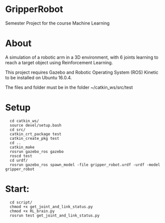 # GripperRobot
Semester Project for the course Machine Learning

# About
A simulation of a robotic arm in a 3D environment, with 6 joints learning to reach a target object using Reinforcement Learning.

This project requires Gazebo and Robotic Operating System (ROS) Kinetic to be installed on Ubuntu 16.0.4.

The files and folder must be in the folder ~/catkin_ws/src/test

# Setup

```
  cd catkin_ws/
  source devel/setup.bash
  cd src/
  catkin_crt_package test
  catkin_create_pkg test
  cd ..
  catkin_make
  rosrun gazebo_ros gazebo
  roscd test
  cd urdf/
  rosrun gazebo_ros spawn_model -file gripper_robot.urdf -urdf -model gripper_robot
```

# Start:

```
  cd script/
  chmod +x get_joint_and_link_status.py 
  chmod +x RL_brain.py
  rosrun test get_joint_and_link_status.py
```
